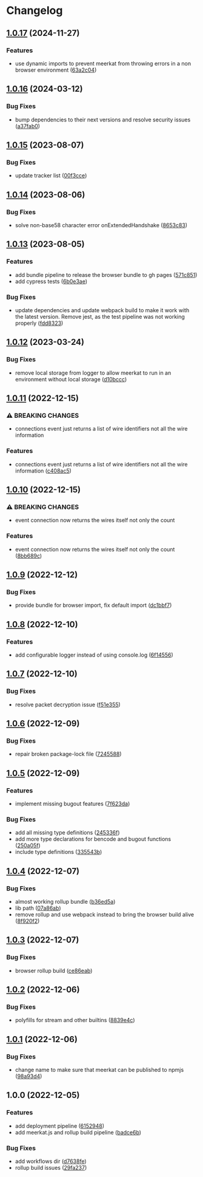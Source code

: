 # Changelog

## [1.0.17](https://github.com/fabianbormann/meerkat/compare/v1.0.16...v1.0.17) (2024-11-27)


### Features

* use dynamic imports to prevent meerkat from throwing errors in a non browser environment ([63a2c04](https://github.com/fabianbormann/meerkat/commit/63a2c04f97010fe09c0235ebd8bf837fe7df09da))

## [1.0.16](https://github.com/fabianbormann/meerkat/compare/v1.0.15...v1.0.16) (2024-03-12)


### Bug Fixes

* bump dependencies to their next versions and resolve security issues ([a37fab0](https://github.com/fabianbormann/meerkat/commit/a37fab00e4214533c9a7dab9a03297fbe05c4bb5))

## [1.0.15](https://github.com/fabianbormann/meerkat/compare/v1.0.14...v1.0.15) (2023-08-07)


### Bug Fixes

* update tracker list ([00f3cce](https://github.com/fabianbormann/meerkat/commit/00f3cce7741bd61c835a629afe0b44f82143ffd6))

## [1.0.14](https://github.com/fabianbormann/meerkat/compare/v1.0.13...v1.0.14) (2023-08-06)


### Bug Fixes

* solve non-base58 character error onExtendedHandshake ([8653c83](https://github.com/fabianbormann/meerkat/commit/8653c839bcd7d3eac08a740da3c9363ef18fa17e))

## [1.0.13](https://github.com/fabianbormann/meerkat/compare/v1.0.12...v1.0.13) (2023-08-05)


### Features

* add bundle pipeline to release the browser bundle to gh pages ([571c851](https://github.com/fabianbormann/meerkat/commit/571c851a236f1169d5bc32a0966c45ffcf823776))
* add cypress tests ([6b0e3ae](https://github.com/fabianbormann/meerkat/commit/6b0e3ae26fc783a842b281f3da4921c0e264580e))


### Bug Fixes

* update dependencies and update webpack build to make it work with the latest version. Remove jest, as the test pipeline was not working properly ([fdd8323](https://github.com/fabianbormann/meerkat/commit/fdd8323a014f6f98ef2011c3adde1848aa426513))

## [1.0.12](https://github.com/fabianbormann/meerkat/compare/v1.0.11...v1.0.12) (2023-03-24)


### Bug Fixes

* remove local storage from logger to allow meerkat to run in an environment without local storage ([d10bccc](https://github.com/fabianbormann/meerkat/commit/d10bccccc4adc89323675e707b7617bf0d4ce0b1))

## [1.0.11](https://github.com/fabianbormann/meerkat/compare/v1.0.10...v1.0.11) (2022-12-15)


### ⚠ BREAKING CHANGES

* connections event just returns a list of wire identifiers not all the wire information

### Features

* connections event just returns a list of wire identifiers not all the wire information ([c408ac5](https://github.com/fabianbormann/meerkat/commit/c408ac5f858bd34bb493a8f4ba42eacf82ba0af6))

## [1.0.10](https://github.com/fabianbormann/meerkat/compare/v1.0.9...v1.0.10) (2022-12-15)


### ⚠ BREAKING CHANGES

* event connection now returns the wires itself not only the count

### Features

* event connection now returns the wires itself not only the count ([8bb689c](https://github.com/fabianbormann/meerkat/commit/8bb689c394808b92ce41819370685c43f9c65abe))

## [1.0.9](https://github.com/fabianbormann/meerkat/compare/v1.0.8...v1.0.9) (2022-12-12)


### Bug Fixes

* provide bundle for browser import, fix default import ([dc1bbf7](https://github.com/fabianbormann/meerkat/commit/dc1bbf7b0d7e0e9184f2f886dc097d44c7deb955))

## [1.0.8](https://github.com/fabianbormann/meerkat/compare/v1.0.7...v1.0.8) (2022-12-10)


### Features

* add configurable logger instead of using console.log ([6f14556](https://github.com/fabianbormann/meerkat/commit/6f1455619a4846fe606bbfd401a711156b93e8b5))

## [1.0.7](https://github.com/fabianbormann/meerkat/compare/v1.0.6...v1.0.7) (2022-12-10)


### Bug Fixes

* resolve packet decryption issue ([f51e355](https://github.com/fabianbormann/meerkat/commit/f51e355d7c67628af2e2eae51139256121f1f2c5))

## [1.0.6](https://github.com/fabianbormann/meerkat/compare/v1.0.5...v1.0.6) (2022-12-09)


### Bug Fixes

* repair broken package-lock file ([7245588](https://github.com/fabianbormann/meerkat/commit/72455884e84d5119515deb204609c0206c97f55d))

## [1.0.5](https://github.com/fabianbormann/meerkat/compare/v1.0.4...v1.0.5) (2022-12-09)


### Features

* implement missing bugout features ([7f623da](https://github.com/fabianbormann/meerkat/commit/7f623da2bb3c0f7094288e1741d1c27646e21096))


### Bug Fixes

* add all missing type definitions ([245336f](https://github.com/fabianbormann/meerkat/commit/245336feb5f8f5106844ce3ce8f0ce53195516e8))
* add more type declarations for bencode and bugout functions ([250a05f](https://github.com/fabianbormann/meerkat/commit/250a05f0a37fee74d15c57f68f0db872f5358238))
* include type definitions ([335543b](https://github.com/fabianbormann/meerkat/commit/335543ba7341e664cfd70778e93dc03450627231))

## [1.0.4](https://github.com/fabianbormann/meerkat/compare/v1.0.3...v1.0.4) (2022-12-07)


### Bug Fixes

* almost working rollup bundle ([b36ed5a](https://github.com/fabianbormann/meerkat/commit/b36ed5a393f4410d05147ba6f3984f8cc234d38d))
* lib path ([07a86ab](https://github.com/fabianbormann/meerkat/commit/07a86ab2d47bfc3507bc3c5040c6fdfbc0b59834))
* remove rollup and use webpack instead to bring the browser build alive ([8f920f2](https://github.com/fabianbormann/meerkat/commit/8f920f2ea4db956c5c461ecf45a859876a876c4e))

## [1.0.3](https://github.com/fabianbormann/meerkat/compare/v1.0.2...v1.0.3) (2022-12-07)


### Bug Fixes

* browser rollup build ([ce86eab](https://github.com/fabianbormann/meerkat/commit/ce86eabc72f0e67f6cd9c3836de0946ed62efb30))

## [1.0.2](https://github.com/fabianbormann/meerkat/compare/v1.0.1...v1.0.2) (2022-12-06)


### Bug Fixes

* polyfills for stream and other builtins ([8839e4c](https://github.com/fabianbormann/meerkat/commit/8839e4cc23046ba73c23b11cbdc1cee91f5a213e))

## [1.0.1](https://github.com/fabianbormann/meerkat/compare/v1.0.0...v1.0.1) (2022-12-06)


### Bug Fixes

* change name to make sure that meerkat can be published to npmjs ([98a93d4](https://github.com/fabianbormann/meerkat/commit/98a93d476c7f77d2c27d8f051d61b66b491fc4e1))

## 1.0.0 (2022-12-05)


### Features

* add deployment pipeline ([6152948](https://github.com/fabianbormann/meerkat/commit/615294856d2a72c9c8a7db785f68c0822e1b204f))
* add meerkat.js and rollup build pipeline ([badce6b](https://github.com/fabianbormann/meerkat/commit/badce6bf9c47ef74825bd14fb3b5bfb92f375ae8))


### Bug Fixes

* add workflows dir ([d7638fe](https://github.com/fabianbormann/meerkat/commit/d7638feda30da0d17fb3308c00960a85f8f2675f))
* rollup build issues ([29fa237](https://github.com/fabianbormann/meerkat/commit/29fa23749d3af241ac82eb1000f8651cf029cf17))

